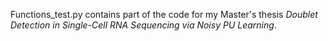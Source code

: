 Functions_test.py contains part of the code for my Master's thesis _Doublet Detection in Single-Cell RNA Sequencing via Noisy PU Learning_.
